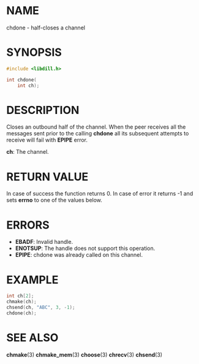 # NAME

 chdone - half-closes a channel

# SYNOPSIS

```c
#include <libdill.h>

int chdone(
    int ch);
```

# DESCRIPTION

 Closes an outbound half of the channel. When the peer receives all the messages sent prior to the calling **chdone** all its subsequent attempts to receive will fail with **EPIPE** error.

 **ch**: The channel.

# RETURN VALUE

 In case of success the function returns 0. In case of error it returns -1 and sets **errno** to one of the values below.

# ERRORS

* **EBADF**: Invalid handle.
* **ENOTSUP**: The handle does not support this operation.
* **EPIPE**: chdone was already called on this channel.

# EXAMPLE

```c
int ch[2];
chmake(ch);
chsend(ch, "ABC", 3, -1);
chdone(ch);
```

# SEE ALSO

 **chmake**(3) **chmake_mem**(3) **choose**(3) **chrecv**(3) **chsend**(3) 

